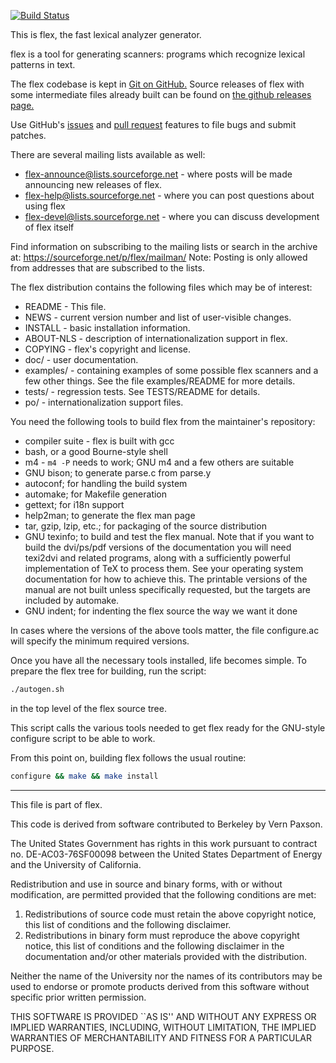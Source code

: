 [![Build Status](https://travis-ci.com/Mightyjo/flex.svg?branch=skeleton)](https://travis-ci.com/Mightyjo/flex)

This is flex, the fast lexical analyzer generator.

flex is a tool for generating scanners: programs which recognize
lexical patterns in text.

The flex codebase is kept in
[Git on GitHub.](https://github.com/westes/flex) Source releases of flex with some intermediate files already built can be found on [the github releases page.](https://github.com/westes/flex/releases)

Use GitHub's [issues](https://github.com/westes/flex/issues) and
[pull request](https://github.com/westes/flex) features to file bugs
and submit patches.

There are several mailing lists available as well:

* flex-announce@lists.sourceforge.net - where posts will be made
  announcing new releases of flex.
* flex-help@lists.sourceforge.net - where you can post questions about
  using flex
* flex-devel@lists.sourceforge.net - where you can discuss development
  of flex itself

Find information on subscribing to the mailing lists or search in the
archive at: https://sourceforge.net/p/flex/mailman/
Note: Posting is only allowed from addresses that are subscribed to
the lists.

The flex distribution contains the following files which may be of
interest:

* README - This file.
* NEWS - current version number and list of user-visible changes.
* INSTALL - basic installation information.
* ABOUT-NLS - description of internationalization support in flex.
* COPYING - flex's copyright and license.
* doc/ - user documentation.
* examples/ - containing examples of some possible flex scanners and a
              few other things. See the file examples/README for more
              details.
* tests/ - regression tests. See TESTS/README for details.
* po/ - internationalization support files.

You need the following tools to build flex from the maintainer's
repository:

* compiler suite - flex is built with gcc
* bash, or a good Bourne-style shell
* m4 - `m4 -P` needs to work; GNU m4 and a few others are suitable
* GNU bison;  to generate parse.c from parse.y
* autoconf; for handling the build system
* automake; for Makefile generation
* gettext; for i18n support
* help2man; to generate the flex man page
* tar, gzip, lzip, etc.; for packaging of the source distribution
* GNU texinfo; to build and test the flex manual. Note that if you want
  to build the dvi/ps/pdf versions of the documentation you will need
  texi2dvi and related programs, along with a sufficiently powerful
  implementation of TeX to process them. See your operating system
  documentation for how to achieve this. The printable versions of the
  manual are not built unless specifically requested, but the targets
  are included by automake.
* GNU indent; for indenting the flex source the way we want it done

In cases where the versions of the above tools matter, the file
configure.ac will specify the minimum required versions.

Once you have all the necessary tools installed, life becomes
simple. To prepare the flex tree for building, run the script:

```bash
./autogen.sh
```

in the top level of the flex source tree.

This script calls the various tools needed to get flex ready for the
GNU-style configure script to be able to work.

From this point on, building flex follows the usual routine:

```bash
configure && make && make install
```

---

This file is part of flex.

This code is derived from software contributed to Berkeley by
Vern Paxson.

The United States Government has rights in this work pursuant
to contract no. DE-AC03-76SF00098 between the United States
Department of Energy and the University of California.

Redistribution and use in source and binary forms, with or without
modification, are permitted provided that the following conditions
are met:

1. Redistributions of source code must retain the above copyright
   notice, this list of conditions and the following disclaimer.
2. Redistributions in binary form must reproduce the above copyright
   notice, this list of conditions and the following disclaimer in the
   documentation and/or other materials provided with the distribution.

Neither the name of the University nor the names of its contributors
may be used to endorse or promote products derived from this software
without specific prior written permission.

THIS SOFTWARE IS PROVIDED ``AS IS'' AND WITHOUT ANY EXPRESS OR
IMPLIED WARRANTIES, INCLUDING, WITHOUT LIMITATION, THE IMPLIED
WARRANTIES OF MERCHANTABILITY AND FITNESS FOR A PARTICULAR
PURPOSE.
